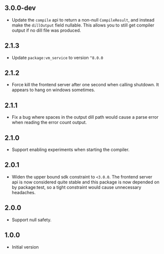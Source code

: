 ## 3.0.0-dev

- Update the `compile` api to return a non-null `CompileResult`, and instead
  make the `dillOutput` field nullable. This allows you to still get compiler
  output if no dill file was produced.

## 2.1.3

- Update `package:vm_service` to version `^8.0.0`

## 2.1.2

- Force kill the frontend server after one second when calling shutdown. It
  appears to hang on windows sometimes.

## 2.1.1

- Fix a bug where spaces in the output dill path would cause a parse error when
  reading the error count output.

## 2.1.0

- Support enabling experiments when starting the compiler.

## 2.0.1

- Widen the upper bound sdk constraint to `<3.0.0`. The frontend server api is
  now considered quite stable and this package is now depended on by
  package:test, so a tight constraint would cause unnecessary headaches.

## 2.0.0

- Support null safety.

## 1.0.0

- Initial version
